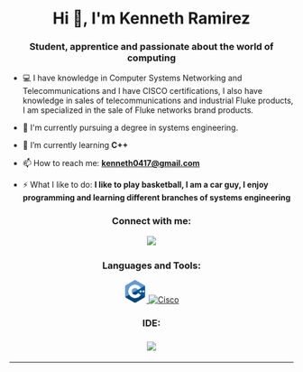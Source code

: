 <h1 align="center">Hi 👋, I'm Kenneth Ramirez 
<h3 align="center">Student, apprentice and passionate about the world of computing</h3>

- 💻 I have knowledge in Computer Systems Networking and Telecommunications and I have CISCO certifications, I also have knowledge in sales of telecommunications and industrial Fluke products, I am specialized in the sale of Fluke networks brand products.

- 🔭 I'm currently pursuing a degree in systems engineering.

- 🌱 I’m currently learning **C++**

- 📫 How to reach me: **kenneth0417@gmail.com**
  
- ⚡ What I like to do: **I like to play basketball, I am a car guy, I enjoy programming and learning different branches of systems engineering**

<h3 align="center">Connect with me:</h3>
<div align="center">

<p align="center"> 
  <a href="https://www.linkedin.com/in/kenneth-ramírez-ugalde-a5a605258/"> 
    <img src="https://img.shields.io/badge/linkedin-%230077B5.svg?style=for-the-badge&logo=linkedin&logoColor=white"> 
  </a>

</div>

<h3 align="center">Languages and Tools:</h3>

<p align="center"> 
<a href="https://cplusplus.com/" target="_blank"> 
    <img src="https://raw.githubusercontent.com/devicons/devicon/master/icons/cplusplus/cplusplus-original.svg" alt="C++" width="40" height="40"/> 
</a>
  </a>
<a href="https://www.cisco.com/" target="_blank"> 
    <img src="https://www.vectorlogo.zone/logos/cisco/cisco-icon.svg" alt="Cisco" width="40" height="40"/> 
</a>


</div>

<h3 align="center">IDE:</h3>

<span>
<h3 align="center"><img src="https://img.shields.io/badge/Visual%20Studio-5C2D91.svg?style=for-the-badge&logo=visual-studio&logoColor=white"></h3>
</span>

</p>

------
